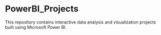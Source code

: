 # PowerBI_Projects
This repository contains interactive data analysis and visualization projects built using Microsoft Power BI.
